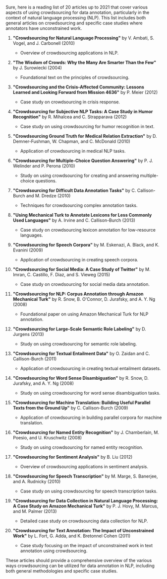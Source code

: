 Sure, here is a reading list of 20 articles up to 2021 that cover various aspects of using crowdsourcing for data annotation, particularly in the context of natural language processing (NLP). This list includes both general articles on crowdsourcing and specific case studies where annotators have unconstrained work.

1. **"Crowdsourcing for Natural Language Processing"** by V. Ambati, S. Vogel, and J. Carbonell (2010)
   - Overview of crowdsourcing applications in NLP.

2. **"The Wisdom of Crowds: Why the Many Are Smarter Than the Few"** by J. Surowiecki (2004)
   - Foundational text on the principles of crowdsourcing.

3. **"Crowdsourcing and the Crisis-Affected Community: Lessons Learned and Looking Forward from Mission 4636"** by P. Meier (2012)
   - Case study on crowdsourcing in crisis response.

4. **"Crowdsourcing for Subjective NLP Tasks: A Case Study in Humor Recognition"** by R. Mihalcea and C. Strapparava (2012)
   - Case study on using crowdsourcing for humor recognition in text.

5. **"Crowdsourcing Ground Truth for Medical Relation Extraction"** by D. Demner-Fushman, W. Chapman, and C. McDonald (2010)
   - Application of crowdsourcing in medical NLP tasks.

6. **"Crowdsourcing for Multiple-Choice Question Answering"** by P. J. Welinder and P. Perona (2010)
   - Study on using crowdsourcing for creating and answering multiple-choice questions.

7. **"Crowdsourcing for Difficult Data Annotation Tasks"** by C. Callison-Burch and M. Dredze (2010)
   - Techniques for crowdsourcing complex annotation tasks.

8. **"Using Mechanical Turk to Annotate Lexicons for Less Commonly Used Languages"** by A. Irvine and C. Callison-Burch (2013)
   - Case study on crowdsourcing lexicon annotation for low-resource languages.

9. **"Crowdsourcing for Speech Corpora"** by M. Eskenazi, A. Black, and K. Evanini (2009)
   - Application of crowdsourcing in creating speech corpora.

10. **"Crowdsourcing for Social Media: A Case Study of Twitter"** by M. Imran, C. Castillo, F. Diaz, and S. Vieweg (2015)
    - Case study on crowdsourcing for social media data annotation.

11. **"Crowdsourcing for NLP: Corpus Annotation through Amazon Mechanical Turk"** by R. Snow, B. O'Connor, D. Jurafsky, and A. Y. Ng (2008)
    - Foundational paper on using Amazon Mechanical Turk for NLP annotation.

12. **"Crowdsourcing for Large-Scale Semantic Role Labeling"** by D. Jurgens (2013)
    - Study on using crowdsourcing for semantic role labeling.

13. **"Crowdsourcing for Textual Entailment Data"** by O. Zaidan and C. Callison-Burch (2011)
    - Application of crowdsourcing in creating textual entailment datasets.

14. **"Crowdsourcing for Word Sense Disambiguation"** by R. Snow, D. Jurafsky, and A. Y. Ng (2008)
    - Study on using crowdsourcing for word sense disambiguation tasks.

15. **"Crowdsourcing for Machine Translation: Building Useful Parallel Texts from the Ground Up"** by C. Callison-Burch (2009)
    - Application of crowdsourcing in building parallel corpora for machine translation.

16. **"Crowdsourcing for Named Entity Recognition"** by J. Chamberlain, M. Poesio, and U. Kruschwitz (2008)
    - Study on using crowdsourcing for named entity recognition.

17. **"Crowdsourcing for Sentiment Analysis"** by B. Liu (2012)
    - Overview of crowdsourcing applications in sentiment analysis.

18. **"Crowdsourcing for Speech Transcription"** by M. Marge, S. Banerjee, and A. Rudnicky (2010)
    - Case study on using crowdsourcing for speech transcription tasks.

19. **"Crowdsourcing for Data Collection in Natural Language Processing: A Case Study on Amazon Mechanical Turk"** by P. J. Hovy, M. Marcus, and M. Palmer (2013)
    - Detailed case study on crowdsourcing data collection for NLP.

20. **"Crowdsourcing for Text Annotation: The Impact of Unconstrained Work"** by L. Fort, G. Adda, and K. Bretonnel Cohen (2011)
    - Case study focusing on the impact of unconstrained work in text annotation using crowdsourcing.

These articles should provide a comprehensive overview of the various ways crowdsourcing can be utilized for data annotation in NLP, including both general methodologies and specific case studies.